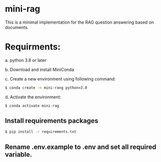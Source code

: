 # mini-rag

This is a minimal implementation for the RAG question answering based on documents.

# Requirments:

a. python 3.8 or later

b. Download and install MiniConda

c.  Create a new environment using following command:

```bash
$ conda create -n mini-rang python=3.8
```
d. Activate the environment:
```bash
$ conda activate mini-rag
```

## Install requirements packages
```bash
$ pip install -r requirements.txt
```

## Rename .env.example to .env and set all required variable.